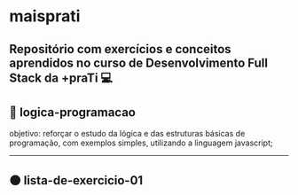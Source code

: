 # maisprati
## Repositório com exercícios e conceitos aprendidos no curso de Desenvolvimento Full Stack da +praTi 💻

## 🔵 logica-programacao 

objetivo: reforçar o estudo da lógica e das estruturas básicas de programação, com exemplos simples, utilizando a linguagem javascript;

---

## 🟠 lista-de-exercicio-01
